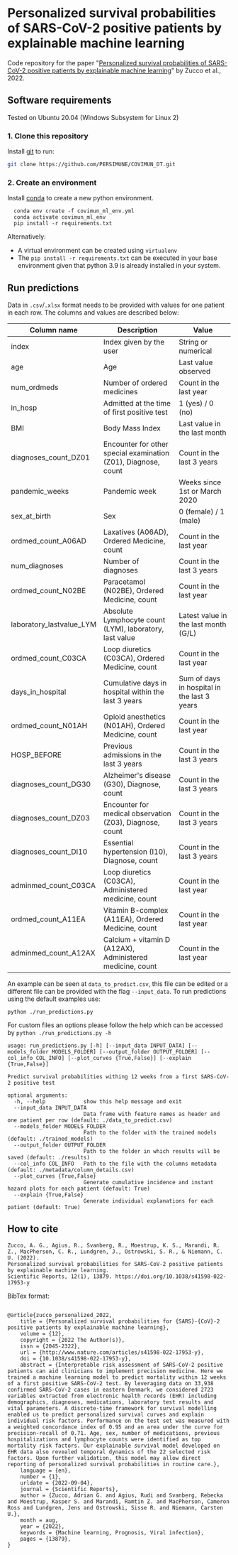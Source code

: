 # Personalized survival probabilities of SARS-CoV-2 positive patients by explainable machine learning

Code repository for the paper "[Personalized survival probabilities of SARS-CoV-2 positive patients by explainable machine learning](https://doi.org/10.1038/s41598-022-17953-y)" by Zucco et al., 2022.

## Software requirements
Tested on Ubuntu 20.04 (Windows Subsystem for Linux 2)

### 1. Clone this repository
Install [git](https://git-scm.com/book/en/v2/Getting-Started-Installing-Git) to run:
```bash
git clone https://github.com/PERSIMUNE/COVIMUN_DT.git
```

### 2. Create an environment
Install [conda](https://github.com/PERSIMUNE/COVIMUN_DT.git) to create a new python environment.

```
  conda env create -f covimun_ml_env.yml
  conda activate covimun_ml_env
  pip install -r requirements.txt
```

Alternatively:
- A virtual environment can be created using `virtualenv` 
- The `pip install -r requirements.txt` can be executed in your base environment given that python 3.9 is already installed in your system.

## Run predictions

Data in `.csv`/`.xlsx` format needs to be provided with values for one patient in each row. The columns and values are described below:


| Column name              | Description                                                    | Value                                       |
|--------------------------|----------------------------------------------------------------|---------------------------------------------|
| index                    | Index given by the user                                        | String or numerical                         |
| age                      | Age                                                            | Last value observed                         |
| num_ordmeds              | Number of ordered medicines                                    | Count in the last year                      |
| in_hosp                  | Admitted at the time of first positive test                    | 1 (yes) / 0 (no)                            |
| BMI                      | Body Mass Index                                                | Last value in the last month                |
| diagnoses_count_DZ01     | Encounter for other special examination (Z01), Diagnose, count | Count in the last 3 years                   |
| pandemic_weeks           | Pandemic week                                                  | Weeks since 1st or March 2020               |
| sex_at_birth             | Sex                                                            | 0 (female) / 1 (male)                       |
| ordmed_count_A06AD       | Laxatives (A06AD), Ordered Medicine, count                     | Count in the last year                      |
| num_diagnoses            | Number of diagnoses                                            | Count in the last 3 years                   |
| ordmed_count_N02BE       | Paracetamol (N02BE), Ordered Medicine, count                   | Count in the last year                      |
| laboratory_lastvalue_LYM | Absolute Lymphocyte count (LYM), laboratory, last value        | Latest value in the last month (G/L)        |
| ordmed_count_C03CA       | Loop diuretics (C03CA), Ordered Medicine, count                | Count in the last year                      |
| days_in_hospital         | Cumulative days in hospital within the last 3 years            | Sum of days in hospital in the last 3 years |
| ordmed_count_N01AH       | Opioid anesthetics (N01AH), Ordered Medicine, count            | Count in the last year                      |
| HOSP_BEFORE              | Previous admissions in the last 3 years                        | Count in the last 3 years                   |
| diagnoses_count_DG30     | Alzheimer's disease (G30), Diagnose, count                     | Count in the last 3 years                   |
| diagnoses_count_DZ03     | Encounter for medical observation (Z03), Diagnose, count       | Count in the last 3 years                   |
| diagnoses_count_DI10     | Essential hypertension (I10), Diagnose, count                  | Count in the last 3 years                   |
| adminmed_count_C03CA     | Loop diuretics (C03CA), Administered medicine, count           | Count in the last year                      |
| ordmed_count_A11EA       | Vitamin B-complex (A11EA), Ordered Medicine, count             | Count in the last year                      |
| adminmed_count_A12AX     | Calcium + vitamin D  (A12AX),   Administered medicine, count   | Count in the last year                      |

An example can be seen at `data_to_predict.csv`, this file can be edited or a different file can be provided with the flag `--input_data`. To run predictions using the default examples use:

```
python ./run_predictions.py
```
For custom files an options please follow the help which can be accessed by `python ./run_predictions.py -h`

```
usage: run_predictions.py [-h] [--input_data INPUT_DATA] [--models_folder MODELS_FOLDER] [--output_folder OUTPUT_FOLDER] [--col_info COL_INFO] [--plot_curves {True,False}] [--explain {True,False}]

Predict survival probabilities withing 12 weeks from a first SARS-CoV-2 positive test

optional arguments:
  -h, --help            show this help message and exit
  --input_data INPUT_DATA
                        Data frame with feature names as header and one patient per row (default: ./data_to_predict.csv)
  --models_folder MODELS_FOLDER
                        Path to the folder with the trained models (default: ./trained_models)
  --output_folder OUTPUT_FOLDER
                        Path to the folder in which results will be saved (default: ./results)
  --col_info COL_INFO   Path to the file with the columns metadata (default: ./metadata/column_details.csv)
  --plot_curves {True,False}
                        Generate cumulative incidence and instant hazard plots for each patient (default: True)
  --explain {True,False}
                        Generate individual explanations for each patient (default: True)
```

## How to cite

```
Zucco, A. G., Agius, R., Svanberg, R., Moestrup, K. S., Marandi, R. Z., MacPherson, C. R., Lundgren, J., Ostrowski, S. R., & Niemann, C. U. (2022). 
Personalized survival probabilities for SARS-CoV-2 positive patients by explainable machine learning. 
Scientific Reports, 12(1), 13879. https://doi.org/10.1038/s41598-022-17953-y
```

BibTex format:

```

@article{zucco_personalized_2022,
	title = {Personalized survival probabilities for {SARS}-{CoV}-2 positive patients by explainable machine learning},
	volume = {12},
	copyright = {2022 The Author(s)},
	issn = {2045-2322},
	url = {http://www.nature.com/articles/s41598-022-17953-y},
	doi = {10.1038/s41598-022-17953-y},
	abstract = {Interpretable risk assessment of SARS-CoV-2 positive patients can aid clinicians to implement precision medicine. Here we trained a machine learning model to predict mortality within 12 weeks of a first positive SARS-CoV-2 test. By leveraging data on 33,938 confirmed SARS-CoV-2 cases in eastern Denmark, we considered 2723 variables extracted from electronic health records (EHR) including demographics, diagnoses, medications, laboratory test results and vital parameters. A discrete-time framework for survival modelling enabled us to predict personalized survival curves and explain individual risk factors. Performance on the test set was measured with a weighted concordance index of 0.95 and an area under the curve for precision-recall of 0.71. Age, sex, number of medications, previous hospitalizations and lymphocyte counts were identified as top mortality risk factors. Our explainable survival model developed on EHR data also revealed temporal dynamics of the 22 selected risk factors. Upon further validation, this model may allow direct reporting of personalized survival probabilities in routine care.},
	language = {en},
	number = {1},
	urldate = {2022-09-04},
	journal = {Scientific Reports},
	author = {Zucco, Adrian G. and Agius, Rudi and Svanberg, Rebecka and Moestrup, Kasper S. and Marandi, Ramtin Z. and MacPherson, Cameron Ross and Lundgren, Jens and Ostrowski, Sisse R. and Niemann, Carsten U.},
	month = aug,
	year = {2022},
	keywords = {Machine learning, Prognosis, Viral infection},
	pages = {13879},
}

```
